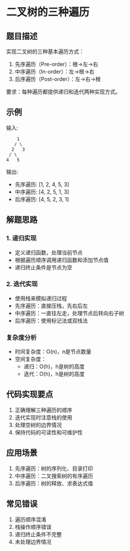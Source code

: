 # 二叉树的三种遍历

## 题目描述
实现二叉树的三种基本遍历方式：
1. 先序遍历（Pre-order）：根->左->右
2. 中序遍历（In-order）：左->根->右
3. 后序遍历（Post-order）：左->右->根

要求：每种遍历都提供递归和迭代两种实现方式。

## 示例
输入:
```
    1
   / \
  2   3
 / \
4   5
```

输出:
- 先序遍历: [1, 2, 4, 5, 3]
- 中序遍历: [4, 2, 5, 1, 3]
- 后序遍历: [4, 5, 2, 3, 1]

## 解题思路

### 1. 递归实现
- 定义递归函数，处理当前节点
- 根据遍历顺序调用递归函数和添加节点值
- 递归终止条件是节点为空

### 2. 迭代实现
- 使用栈来模拟递归过程
- 先序遍历：直接压栈，先右后左
- 中序遍历：一直往左走，处理节点后转向右子树
- 后序遍历：使用标记法或双栈法

### 复杂度分析
- 时间复杂度：O(n)，n是节点数量
- 空间复杂度：
  - 递归：O(h)，h是树的高度
  - 迭代：O(h)，h是树的高度

## 代码实现要点
1. 正确理解三种遍历的顺序
2. 迭代实现时注意栈的使用
3. 处理空树的边界情况
4. 保持代码的可读性和可维护性

## 应用场景
1. 先序遍历：树的序列化、目录打印
2. 中序遍历：二叉搜索树的有序遍历
3. 后序遍历：树的释放、求表达式值

## 常见错误
1. 遍历顺序混淆
2. 栈操作顺序错误
3. 递归终止条件不完整
4. 未处理边界情况 